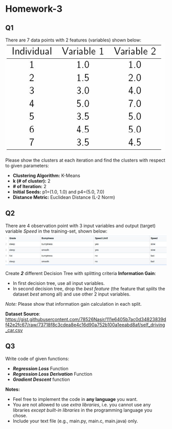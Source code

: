 # Homework-3

## Q1

There are 7 data points with 2 features (variables) shown below:
![Comparison-of-Two-Sets](./resources/kmeans_example.png)

 Please show the clusters at each iteration and find the clusters with respect to given parameters:

* **Clustering Algorithm:** K-Means
* **k (# of cluster):** 2
* **# of Iteration:** 2
* **Initial Seeds:** p1=(1.0, 1.0) and p4=(5.0, 7.0)
* **Distance Metric:** Euclidean Distance (L-2 Norm)
## Q2

There are 4 observation point with 3 input variables and output (target) variable *Speed* in the training-set, shown below:
![Comparison-of-Two-Sets](./resources/decision_tree_example.png)

Create ***2*** different Decision Tree with splitting criteria **Information Gain**:

* In first decision tree, use all input variables.
* In second decision tree, drop the *best feature* (the feature that *splits* the dataset *best* among all) and use other 2 input variables.

*Note:* Please show that information gain calculation in each split.


**Dataset Source**:  https://gist.githubusercontent.com/78526Nasir/111e6405b7ac0d34823839df42e2fc67/raw/73718f8c3cdea8e4c16d90a752b100a1eeabd8af/self_driving_car.csv

## Q3
Write code of given functions:

* ***Regression Loss*** Function
* ***Regression Loss Derivation*** Function
* ***Gradient Descent*** function

**Notes:**

* Feel free to implement the code in **any language** you want. 
* You are not allowed to use *extra libraries*, i.e. you cannot use any libraries *except built-in libraries* in the programming language you chose.
* Include your text file (e.g., main.py, main.c, main.java) only.